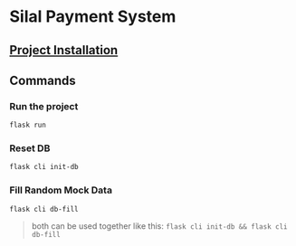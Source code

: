 # Silal Payment System

## [Project Installation](./docs/Setup.md)


## Commands

### Run the project

```bash
flask run
```

### Reset DB

```bash
flask cli init-db
```

### Fill Random Mock Data

```bash
flask cli db-fill
```

> both can be used together like this: `flask cli init-db && flask cli db-fill`